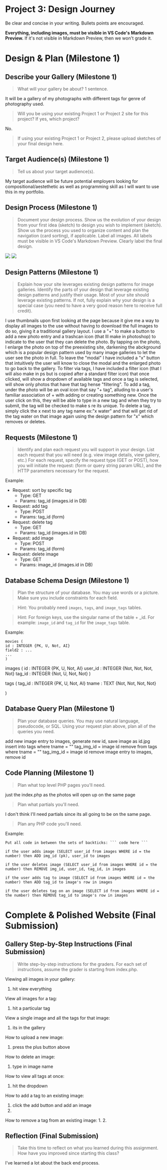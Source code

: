 # Project 3: Design Journey

Be clear and concise in your writing. Bullets points are encouraged.

**Everything, including images, must be visible in VS Code's Markdown Preview.** If it's not visible in Markdown Preview, then we won't grade it.

# Design & Plan (Milestone 1)

## Describe your Gallery (Milestone 1)
> What will your gallery be about? 1 sentence.


It will be a gallery of my photographs with different tags for genre of photography used.

> Will you be using your existing Project 1 or Project 2 site for this project? If yes, which project?

No.

> If using your existing Project 1 or Project 2, please upload sketches of your final design here.


## Target Audience(s) (Milestone 1)
> Tell us about your target audience(s).

My target audience will be future potential employers looking for compositional/aestethetic as well as programming skill as I will want to use this in my portfolio.

## Design Process (Milestone 1)
> Document your design process. Show us the evolution of your design from your first idea (sketch) to design you wish to implement (sketch). Show us the process you used to organize content and plan the navigation (card sorting), if applicable.
> Label all images. All labels must be visible in VS Code's Markdown Preview.
> Clearly label the final design.

![](sketch1.png)
![](sketch2.png)

## Design Patterns (Milestone 1)
> Explain how your site leverages existing design patterns for image galleries.
> Identify the parts of your design that leverage existing design patterns and justify their usage.
> Most of your site should leverage existing patterns. If not, fully explain why your design is a special case (you need to have a very good reason here to receive full credit).

I use thumbnails upon first looking at the page because it give
me a way to display all images to the use without having to download the full images to do so, giving it a traditional gallery
layout. I use a "+" to make a button to add a new photo entry and a trashcan icon (that Ill make in photoshop) to indicate to the user that they can delete the photo. By tapping on the photo,
I enlarge the photo on top of the preexisting site, darkening the  abckground which is a popular design pattern used by many image galleries to let the user see the photo in full. To leave the "modal" I have included a "x" button that intuitively the user will know to close the modal and the enlarged photo to go back to the gallery. To filter via tags, I  have included a filter icon (that I will also make in ps but is copied after a standard filter icon) that once clicked, will show a dropdown of available tags and once a tag  is selected, will show only photos that have that tag hense "filtering". To add a tag, under the photo will be an
oval icon that say "+ tag", alluding to a user's familiar association of  + with  adding or creating something new. Once the  user click  on this, they  will be able to type in a new tag and  when  they  try  to submit,  the  tag will be checked to make s re its unique. To delete a tag, simply click the x next to any tag name  ex:"x water" and that will get rid of the tag water on that image again using the design pattern for "x" which removes or deletes.

## Requests (Milestone 1)
> Identify and plan each request you will support in your design.
> List each request that you will need (e.g. view image details, view gallery, etc.)
> For each request, specify the request type (GET or POST), how you will initiate the request: (form or query string param URL), and the HTTP parameters necessary for the request.

Example:
- Request: sort by specific tag
  - Type: GET
  - Params: tag_id (images.id in DB)
- Request: add tag
  - Type: POST
  - Params: tag_id (form)
- Request: delete tag
  - Type: GET
  - Params: tag_id (images.id in DB)
- Request: add image
  - Type: POST
  - Params: tag_id (form)
- Request: delete image
  - Type: GET
  - Params: image_id (images.id in DB)


## Database Schema Design (Milestone 1)
> Plan the structure of your database. You may use words or a picture.
> Make sure you include constraints for each field.

> Hint: You probably need `images`, `tags`, and `image_tags` tables.

> Hint: For foreign keys, use the singular name of the table + _id. For example: `image_id` and `tag_id` for the `image_tags` table.


Example:
```
movies (
id : INTEGER {PK, U, Not, AI}
field2 : ...
...
)
```
images (
  id : INTEGER {PK, U, Not, AI}
  user_id : INTEGER {Not, Not, Not, Not}
  tag_id : INTEGER {Not, U, Not, Not}
)

tags (
  tag_id : INTEGER {PK, U, Not, AI}
  tname : TEXT {Not, Not, Not, Not}

)

## Database Query Plan (Milestone 1)
> Plan your database queries. You may use natural language, pseudocode, or SQL.
> Using your request plan above, plan all of the queries you need.

add new image entry to images, generate new id, save image as id.jpg
insert into tags where tname = ""  tag_img_id = image id
remove from tags where tname = ""  tag_img_id = image id
remove image entry to images, remove id

## Code Planning (Milestone 1)
> Plan what top level PHP pages you'll need.

just the index.php as the photos will open up on the same page

> Plan what partials you'll need.

I don't think I'll need partials since its all going to be on the same page.

> Plan any PHP code you'll need.

Example:
```
Put all code in between the sets of backticks: ``` code here ```

if the user adds image (SELECT user_id from images WHERE id = the number) then ADD img_id (pk), user_id to images

if the user deletes image (SELECT user_id from images WHERE id = the number) then REMOVE img_id, user_id, tag_id, in images

if the user adds tag to image (SELECT id from images WHERE id = the number) then ADD tag_id to image's row in images

if the user deletes tag on an image (SELECT id from images WHERE id = the number) then REMOVE tag_id to image's row in images

```

# Complete & Polished Website (Final Submission)

## Gallery Step-by-Step Instructions (Final Submission)
> Write step-by-step instructions for the graders.
> For each set of instructions, assume the grader is starting from index.php.

Viewing all images in your gallery:
1. hit view everything


View all images for a tag:
1. hit a particular tag


View a single image and all the tags for that image:
1. its in the gallery


How to upload a new image:
1. press the plus button above


How to delete an image:
1. type in image name


How to view all tags at once:
1. hit the dropdown


How to add a tag to an existing image:
1. click the add button and add an image
2.

How to remove a tag from an existing image:
1.
2.


## Reflection (Final Submission)
> Take this time to reflect on what you learned during this assignment. How have you improved since starting this class?

I've learned a lot about the back end process.
